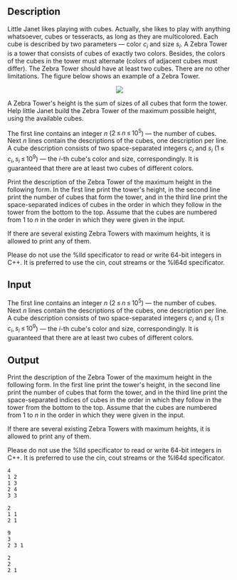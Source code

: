 ## Description

<div><p>Little Janet likes playing with cubes. Actually, she likes to play with anything whatsoever, cubes or tesseracts, as long as they are multicolored. Each cube is described by two parameters — color <span class="tex-span"><i>c</i><sub class="lower-index"><i>i</i></sub></span> and size <span class="tex-span"><i>s</i><sub class="lower-index"><i>i</i></sub></span>. A Zebra Tower is a tower that consists of cubes of exactly two colors. Besides, the colors of the cubes in the tower must alternate (colors of adjacent cubes must differ). The Zebra Tower should have at least two cubes. There are no other limitations. The figure below shows an example of a Zebra Tower.</p><center> <img class="tex-graphics" src="file://FZdaLuym.png" style="max-width: 100.0%;max-height: 100.0%;"> </center><p>A Zebra Tower's height is the sum of sizes of all cubes that form the tower. Help little Janet build the Zebra Tower of the maximum possible height, using the available cubes.</p></div><div class="input-specification"><p>The first line contains an integer <span class="tex-span"><i>n</i></span> (<span class="tex-span">2 ≤ <i>n</i> ≤ 10<sup class="upper-index">5</sup></span>) — the number of cubes. Next <span class="tex-span"><i>n</i></span> lines contain the descriptions of the cubes, one description per line. A cube description consists of two space-separated integers <span class="tex-span"><i>c</i><sub class="lower-index"><i>i</i></sub></span> and <span class="tex-span"><i>s</i><sub class="lower-index"><i>i</i></sub></span> (<span class="tex-span">1 ≤ <i>c</i><sub class="lower-index"><i>i</i></sub>, <i>s</i><sub class="lower-index"><i>i</i></sub> ≤ 10<sup class="upper-index">9</sup></span>) — the <span class="tex-span"><i>i</i></span>-th cube's color and size, correspondingly. It is guaranteed that there are at least two cubes of different colors.</p></div><div class="output-specification"><p>Print the description of the Zebra Tower of the maximum height in the following form. In the first line print the tower's height, in the second line print the number of cubes that form the tower, and in the third line print the space-separated indices of cubes in the order in which they follow in the tower from the bottom to the top. Assume that the cubes are numbered from 1 to <span class="tex-span"><i>n</i></span> in the order in which they were given in the input.</p><p>If there are several existing Zebra Towers with maximum heights, it is allowed to print any of them. </p><p>Please do not use the <span class="tex-font-style-tt">%lld</span> specificator to read or write 64-bit integers in С++. It is preferred to use the <span class="tex-font-style-tt">cin</span>, <span class="tex-font-style-tt">cout</span> streams or the <span class="tex-font-style-tt">%I64d</span> specificator.</p></div>

## Input

<p>The first line contains an integer <span class="tex-span"><i>n</i></span> (<span class="tex-span">2 ≤ <i>n</i> ≤ 10<sup class="upper-index">5</sup></span>) — the number of cubes. Next <span class="tex-span"><i>n</i></span> lines contain the descriptions of the cubes, one description per line. A cube description consists of two space-separated integers <span class="tex-span"><i>c</i><sub class="lower-index"><i>i</i></sub></span> and <span class="tex-span"><i>s</i><sub class="lower-index"><i>i</i></sub></span> (<span class="tex-span">1 ≤ <i>c</i><sub class="lower-index"><i>i</i></sub>, <i>s</i><sub class="lower-index"><i>i</i></sub> ≤ 10<sup class="upper-index">9</sup></span>) — the <span class="tex-span"><i>i</i></span>-th cube's color and size, correspondingly. It is guaranteed that there are at least two cubes of different colors.</p>

## Output

<p>Print the description of the Zebra Tower of the maximum height in the following form. In the first line print the tower's height, in the second line print the number of cubes that form the tower, and in the third line print the space-separated indices of cubes in the order in which they follow in the tower from the bottom to the top. Assume that the cubes are numbered from 1 to <span class="tex-span"><i>n</i></span> in the order in which they were given in the input.</p><p>If there are several existing Zebra Towers with maximum heights, it is allowed to print any of them. </p><p>Please do not use the <span class="tex-font-style-tt">%lld</span> specificator to read or write 64-bit integers in С++. It is preferred to use the <span class="tex-font-style-tt">cin</span>, <span class="tex-font-style-tt">cout</span> streams or the <span class="tex-font-style-tt">%I64d</span> specificator.</p>





```input1
4
1 2
1 3
2 4
3 3

```




```input2
2
1 1
2 1

```




```output1
9
3
2 3 1 

```




```output2
2
2
2 1 

```


